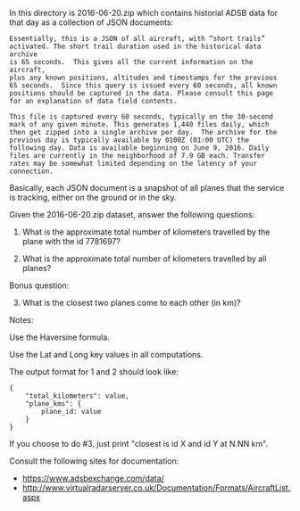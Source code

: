 In this directory is 2016-06-20.zip which contains historial ADSB data
for that day as a collection of JSON documents:

    Essentially, this is a JSON of all aircraft, with “short trails”
    activated. The short trail duration used in the historical data archive
    is 65 seconds.  This gives all the current information on the aircraft,
    plus any known positions, altitudes and timestamps for the previous
    65 seconds.  Since this query is issued every 60 seconds, all known
    positions should be captured in the data. Please consult this page
    for an explanation of data field contents.
    
    This file is captured every 60 seconds, typically on the 30-second
    mark of any given minute. This generates 1,440 files daily, which
    then get zipped into a single archive per day.  The archive for the
    previous day is typically available by 0100Z (01:00 UTC) the
    following day. Data is available beginning on June 9, 2016. Daily
    files are currently in the neighborhood of 7.9 GB each. Transfer
    rates may be somewhat limited depending on the latency of your
    connection.

Basically, each JSON document is a snapshot of all planes that the
service is tracking, either on the ground or in the sky.

Given the 2016-06-20.zip dataset, answer the following questions:

1. What is the approximate total number of kilometers travelled by the
   plane with the id 7781697?

2. What is the approximate total number of kilometers travelled by all
   planes?

Bonus question:

3. What is the closest two planes come to each other (in km)?

Notes:

Use the Haversine formula.

Use the Lat and Long key values in all computations.

The output format for 1 and 2 should look like:

    {
        "total_kilometers": value,
        "plane_kms": {
            plane_id: value
        }
    }

If you choose to do #3, just print "closest is id X and id Y at N.NN km".

Consult the following sites for documentation:

- https://www.adsbexchange.com/data/
- http://www.virtualradarserver.co.uk/Documentation/Formats/AircraftList.aspx

